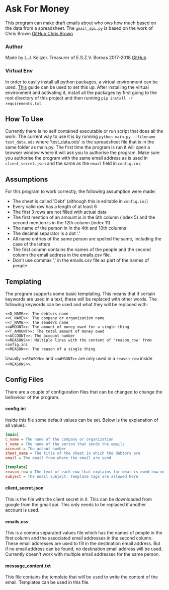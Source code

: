 # Ask For Money
This program can make draft emails about who ows how much based on the data from a spreadsheet.
The `gmail_api.py` is based on the work of Chris Brown [GitHub Chris Brown](https://github.com/chris-brown-nz/python-gmail-api "gmail-api")

### Author
Made by L.J. Keijzer. Treasurer of E.S.Z.V. Boreas 2017-2018 [GitHub](https://github.com/Lau1406 "My GitHub")

### Virtual Env
In order to easily install all python packages, a virtual environment can be used. [This](https://docs.python-guide.org/dev/virtualenvs/) guide can be used to set this up.
After installing the virtual environment and activating it, install all the packages by first going to the root directory of this project and then running `pip install -r requirements.txt`.

## How To Use
Currently there is no self contained executable or run script that does all the work.
The current way to use it is by running
`python main.py --filename test_data.ods`
where 'test_data.ods' is the spreadsheet file that is in the same folder as main.py.
The first time the program is run it will open a browser window where it will ask you to authorise the program. 
Make sure you authorise the program with the same email address as is used in `client_secret.json` and the same as the `email` field in `config.ini`.

## Assumptions
For this program to work correctly, the following assumption were made:
* The sheet is called 'Debt' (although this is editable in `config.ini`)
* Every valid row has a length of at least 6
* The first 3 rows are not filled with actual data
* The first mention of an amount is in the 6th column (index 5) and the second mention is in the 12th column (index 11)
* The name of the person in in the 4th and 10th columns
* The decimal separator is a dot '.'
* All name entries of the same person are spelled the same, including the case of the letters
* The first column contains the names of the people and the second column the email address in the emails.csv file.
* Don't use commas ',' in the emails.csv file as part of the names of people

## Templating
The program supports some basic templating. 
This means that if certain keywords are used in a text, these will be replaced with other words. 
The following keywords can be used and what they will be replaced with:
```
<<D_NAME>>: The debtors name
<<C_NAME>>: The company or organization name
<<T_NAME>>: The senders name
<<AMOUNT>>: The amount of money owed for a single thing
<<T_AMOUNT>>: The total amount of money owed
<<ACCOUNT>>: The account number
<<REASONS>>: Multiple lines with the content of 'reason_row' from config.ini
<<REASON>>: The reason of a single thing
```
Usually `<<REASON>>` and `<<AMOUNT>>` are only used in a `reason_row` inside `<<REASONS>>`.

## Config Files
There are a couple of configuration files that can be changed to change the behaviour of the program.

#### config.ini
Inside this file some default values can be set. Below is the explanation of all values:
```ini
[main]
c_name = The name of the company or organization
t_name = The name of the person that sends the emails
account = The accout number
sheet_name = The title of the sheet in which the debtors are
email = The email from where the email are send

[template]
reason_row = The text of each row that explains for what is owed how much. Template tags are allowed here
subject = The email subject. Template tags are allowed here
```

#### client_secret.json
This is the file with the client secret in it. This can be downloaded from google from the gmail api. 
This only needs to be replaced if another account is used.

#### emails.csv
This is a comma separated values file which has the names of people in the first column and the associated email addresses in the second column.
These email addresses are used to fill in the destination email address. 
But if no email address can be found, no destination email address will be used.
Currently doesn't work with multiple email addresses for the same person.

#### message_content.txt
This file contains the template that will be used to write the content of the email. 
Templates can be used in this file.
